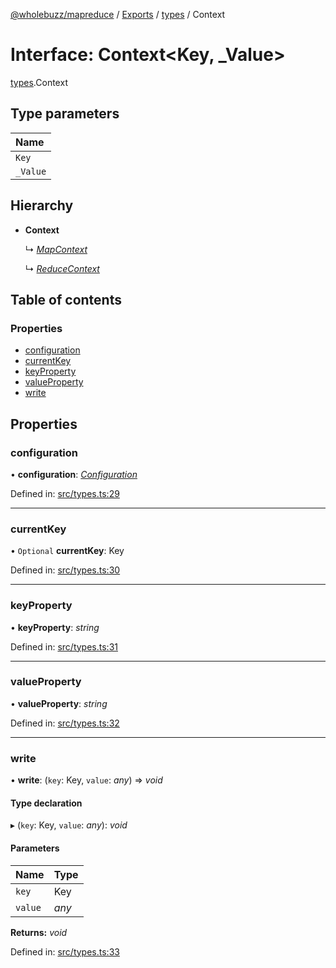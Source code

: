 [@wholebuzz/mapreduce](../README.md) / [Exports](../modules.md) / [types](../modules/types.md) / Context

# Interface: Context<Key, _Value\>

[types](../modules/types.md).Context

## Type parameters

| Name |
| :------ |
| `Key` |
| `_Value` |

## Hierarchy

- **Context**

  ↳ [*MapContext*](types.mapcontext.md)

  ↳ [*ReduceContext*](types.reducecontext.md)

## Table of contents

### Properties

- [configuration](types.context.md#configuration)
- [currentKey](types.context.md#currentkey)
- [keyProperty](types.context.md#keyproperty)
- [valueProperty](types.context.md#valueproperty)
- [write](types.context.md#write)

## Properties

### configuration

• **configuration**: [*Configuration*](types.configuration.md)

Defined in: [src/types.ts:29](https://github.com/wholebuzz/mapreduce/blob/master/src/types.ts#L29)

___

### currentKey

• `Optional` **currentKey**: Key

Defined in: [src/types.ts:30](https://github.com/wholebuzz/mapreduce/blob/master/src/types.ts#L30)

___

### keyProperty

• **keyProperty**: *string*

Defined in: [src/types.ts:31](https://github.com/wholebuzz/mapreduce/blob/master/src/types.ts#L31)

___

### valueProperty

• **valueProperty**: *string*

Defined in: [src/types.ts:32](https://github.com/wholebuzz/mapreduce/blob/master/src/types.ts#L32)

___

### write

• **write**: (`key`: Key, `value`: *any*) => *void*

#### Type declaration

▸ (`key`: Key, `value`: *any*): *void*

#### Parameters

| Name | Type |
| :------ | :------ |
| `key` | Key |
| `value` | *any* |

**Returns:** *void*

Defined in: [src/types.ts:33](https://github.com/wholebuzz/mapreduce/blob/master/src/types.ts#L33)
